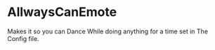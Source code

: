 # AllwaysCanEmote

Makes it so you can Dance While doing anything for a time set in The Config file.
